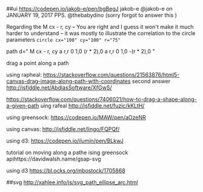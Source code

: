 ##ui
https://codepen.io/jakob-e/pen/bgBegJ
jakob-e @jakob-e on JANUARY 19, 2017
PPS. @thebabydino (sorry forgot to answer this )

Regarding the M cx - r, cy – You are right and I guess it won't make it much harder to understand – it was mostly to illustrate the correlation to the circle parameters `circle cx="100" cy="100" r="75"`

 path d="
    M cx - r, cy
    a r,r 0 1,0 (r * 2),0
    a r,r 0 1,0 -(r * 2),0
 "

drag a point along a path 

using rapheal: https://stackoverflow.com/questions/21563876/html5-canvas-drag-image-along-path-with-coordinates second answer
 http://jsfiddle.net/AbdiasSoftware/XfGwS/

https://stackoverflow.com/questions/7406021/how-to-drag-a-shape-along-a-given-path uing rafeal http://jsfiddle.net/fuzic/kKLtH/

using greensock: https://codepen.io/MAW/pen/aOzeNR

using canvas: http://jsfiddle.net/lingo/FQPQf/

using d3: https://codepen.io/ilumin/pen/BLkwJ

tutorial on moving along a pathe ising greensock apihttps://davidwalsh.name/gsap-svg 

using d3 https://bl.ocks.org/mbostock/1705868

##svg
http://xahlee.info/js/svg_path_ellipse_arc.html



